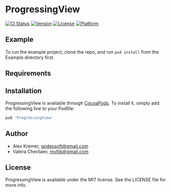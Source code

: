 # ProgressingView

[![CI Status](http://img.shields.io/travis/chupakabr/ProgressingView.svg?style=flat)](https://travis-ci.org/chupakabr/ProgressingView)
[![Version](https://img.shields.io/cocoapods/v/ProgressingView.svg?style=flat)](http://cocoapods.org/pods/ProgressingView)
[![License](https://img.shields.io/cocoapods/l/ProgressingView.svg?style=flat)](http://cocoapods.org/pods/ProgressingView)
[![Platform](https://img.shields.io/cocoapods/p/ProgressingView.svg?style=flat)](http://cocoapods.org/pods/ProgressingView)

## Example

To run the example project, clone the repo, and run `pod install` from the Example directory first.

## Requirements

## Installation

ProgressingView is available through [CocoaPods](http://cocoapods.org). To install
it, simply add the following line to your Podfile:

```ruby
pod 'ProgressingView'
```

## Author

- Alex Kremer, godexsoft@gmail.com
- Valera Chevtaev, myltik@gmail.com


## License

ProgressingView is available under the MIT license. See the LICENSE file for more info.
